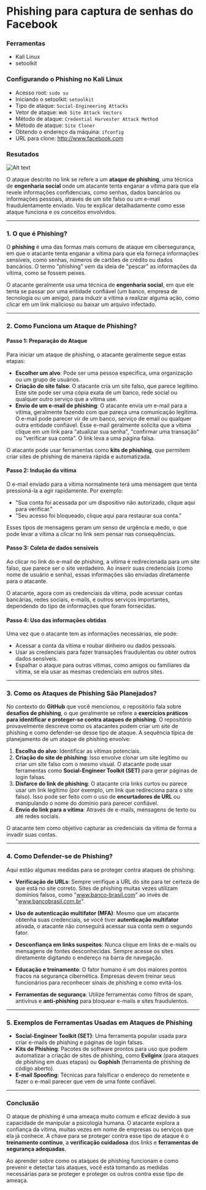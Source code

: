 # Phishing para captura de senhas do Facebook

### Ferramentas

- Kali Linux
- setoolkit

### Configurando o Phishing no Kali Linux

- Acesso root: ``` sudo su ```
- Iniciando o setoolkit: ``` setoolkit ```
- Tipo de ataque: ``` Social-Engineering Attacks ```
- Vetor de ataque: ``` Web Site Attack Vectors ```
- Método de ataque: ```Credential Harvester Attack Method ```
- Método de ataque: ``` Site Cloner ```
- Obtendo o endereço da máquina: ``` ifconfig ```
- URL para clone: http://www.facebook.com

### Resutados

![Alt text](./passwd.png "Optional title")

O ataque descrito no link se refere a um **ataque de phishing**, uma técnica de **engenharia social** onde um atacante tenta enganar a vítima para que ela revele informações confidenciais, como senhas, dados bancários ou informações pessoais, através de um site falso ou um e-mail fraudulentamente enviado. Vou te explicar detalhadamente como esse ataque funciona e os conceitos envolvidos.

---

### **1. O que é Phishing?**

O **phishing** é uma das formas mais comuns de ataque em cibersegurança, em que o atacante tenta enganar a vítima para que ela forneça informações sensíveis, como senhas, números de cartões de crédito ou dados bancários. O termo "phishing" vem da ideia de "pescar" as informações da vítima, como se fossem peixes.

O atacante geralmente usa uma técnica de **engenharia social**, em que ele tenta se passar por uma entidade confiável (um banco, empresa de tecnologia ou um amigo), para induzir a vítima a realizar alguma ação, como clicar em um link malicioso ou baixar um arquivo infectado.

---

### **2. Como Funciona um Ataque de Phishing?**

#### **Passo 1: Preparação do Ataque**
Para iniciar um ataque de phishing, o atacante geralmente segue estas etapas:

- **Escolher um alvo**: Pode ser uma pessoa específica, uma organização ou um grupo de usuários.
- **Criação do site falso**: O atacante cria um site falso, que parece legítimo. Este site pode ser uma cópia exata de um banco, rede social ou qualquer outro serviço que a vítima use.
- **Envio de um e-mail de phishing**: O atacante envia um e-mail para a vítima, geralmente fazendo com que pareça uma comunicação legítima. O e-mail pode parecer vir de um banco, serviço de email ou qualquer outra entidade confiável. Esse e-mail geralmente solicita que a vítima clique em um link para "atualizar sua senha", "confirmar uma transação" ou "verificar sua conta". O link leva a uma página falsa.
  
O atacante pode usar ferramentas como **kits de phishing**, que permitem criar sites de phishing de maneira rápida e automatizada.

#### **Passo 2: Indução da vítima**
O e-mail enviado para a vítima normalmente terá uma mensagem que tenta pressioná-la a agir rapidamente. Por exemplo:
- "Sua conta foi acessada por um dispositivo não autorizado, clique aqui para verificar."
- "Seu acesso foi bloqueado, clique aqui para restaurar sua conta."
  
Esses tipos de mensagens geram um senso de urgência e medo, o que pode levar a vítima a clicar no link sem pensar nas consequências.

#### **Passo 3: Coleta de dados sensíveis**
Ao clicar no link do e-mail de phishing, a vítima é redirecionada para um site falso, que parece ser o site verdadeiro. Ao inserir suas credenciais (como nome de usuário e senha), essas informações são enviadas diretamente para o atacante.

O atacante, agora com as credenciais da vítima, pode acessar contas bancárias, redes sociais, e-mails, e outros serviços importantes, dependendo do tipo de informações que foram fornecidas.

#### **Passo 4: Uso das informações obtidas**
Uma vez que o atacante tem as informações necessárias, ele pode:
- Acessar a conta da vítima e roubar dinheiro ou dados pessoais.
- Usar as credenciais para fazer transações fraudulentas ou obter outros dados sensíveis.
- Espalhar o ataque para outras vítimas, como amigos ou familiares da vítima, se ela usar as mesmas credenciais em outros sites.

---

### **3. Como os Ataques de Phishing São Planejados?**

No contexto do **GitHub** que você mencionou, o repositório fala sobre **desafios de phishing**, o que geralmente se refere a **exercícios práticos para identificar e proteger-se contra ataques de phishing**. O repositório provavelmente descreve como os atacantes podem criar um site de phishing e como defender-se desse tipo de ataque. A sequência típica de planejamento de um ataque de phishing envolve:

1. **Escolha do alvo**: Identificar as vítimas potenciais.
2. **Criação do site de phishing**: Isso envolve clonar um site legítimo ou criar um site falso com o mesmo visual. O atacante pode usar ferramentas como **Social-Engineer Toolkit (SET)** para gerar páginas de login falsas.
3. **Disfarce do link de phishing**: O atacante cria links curtos ou parece usar um link legítimo (por exemplo, um link que redireciona para o site falso). Isso pode ser feito com o uso de **encurtadores de URL** ou manipulando o nome do domínio para parecer confiável.
4. **Envio do link para a vítima**: Através de e-mails, mensagens de texto ou até redes sociais.

O atacante tem como objetivo capturar as credenciais da vítima de forma a invadir suas contas.

---

### **4. Como Defender-se de Phishing?**

Aqui estão algumas medidas para se proteger contra ataques de phishing:

- **Verificação de URLs**: Sempre verifique a URL do site para ter certeza de que está no site correto. Sites de phishing muitas vezes utilizam domínios falsos, como "www.banco-brasil.com" ao invés de "www.bancobrasil.com.br".
  
- **Uso de autenticação multifator (MFA)**: Mesmo que um atacante obtenha suas credenciais, se você tiver **autenticação multifator** ativada, o atacante não conseguirá acessar sua conta sem o segundo fator.

- **Desconfiança em links suspeitos**: Nunca clique em links de e-mails ou mensagens de fontes desconhecidas. Sempre acesse os sites diretamente digitando o endereço na barra de navegação.

- **Educação e treinamento**: O fator humano é um dos maiores pontos fracos na segurança cibernética. Empresas devem treinar seus funcionários para reconhecer sinais de phishing e como evitá-los.

- **Ferramentas de segurança**: Utilize ferramentas como filtros de spam, antivírus e **anti-phishing** para bloquear e-mails e sites fraudulentos.

---

### **5. Exemplos de Ferramentas Usadas em Ataques de Phishing**

- **Social-Engineer Toolkit (SET)**: Uma ferramenta popular usada para criar e-mails de phishing e páginas de login falsas.
- **Kits de Phishing**: Pacotes de software prontos para uso que podem automatizar a criação de sites de phishing, como **Evilginx** (para ataques de phishing em duas etapas) ou **Gophish** (ferramenta de phishing de código aberto).
- **E-mail Spoofing**: Técnicas para falsificar o endereço do remetente e fazer o e-mail parecer que vem de uma fonte confiável.

---

### **Conclusão**

O ataque de phishing é uma ameaça muito comum e eficaz devido à sua capacidade de manipular a psicologia humana. O atacante explora a confiança da vítima, muitas vezes em nome de empresas ou serviços que ela já conhece. A chave para se proteger contra esse tipo de ataque é o **treinamento contínuo**, a **verificação cuidadosa** dos links e **ferramentas de segurança adequadas**.  

Ao aprender sobre como os ataques de phishing funcionam e como prevenir e detectar tais ataques, você está tomando as medidas necessárias para se proteger e proteger os outros contra esse tipo de ameaça.

